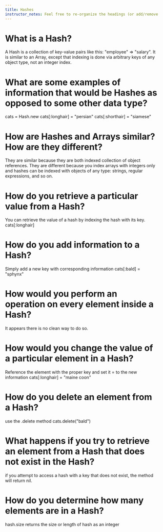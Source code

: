 ```yaml
---
title: Hashes
instructor_notes: Feel free to re-organize the headings (or add/remove headings) below. We included the headings for your benefit, but it's 100% fine if you want to write your responses in some different structure.
---
```


# What is a Hash?

A Hash is a collection of key-value pairs like this: "employee" => "salary". It is similar to an Array, except that indexing is done via arbitrary keys of any object type, not an integer index.

# What are some examples of information that would be Hashes as opposed to some other data type?

cats = Hash.new
cats[:longhair] = "persian"
cats[:shorthair] = "siamese"

# How are Hashes and Arrays similar? How are they different?

They are similar because they are both indexed collection of object references.  They are different because you index arrays with integers only and hashes can be indexed with objects of any type: strings, regular expressions, and so on.

# How do you retrieve a particular value from a Hash?

You can retrieve the value of a hash by indexing the hash with its key.
cats[:longhair]

# How do you add information to a Hash?

Simply add a new key with corresponding information
cats[:bald] = "sphynx"

# How would you perform an operation on every element inside a Hash?

It appears there is no clean way to do so.

# How would you change the value of a particular element in a Hash?

Reference the element with the proper key and set it = to the new information
cats[:longhair] = "maine coon"

# How do you delete an element from a Hash?

use the .delete method
cats.delete("bald")

# What happens if you try to retrieve an element from a Hash that does not exist in the Hash?

if you attempt to access a hash with a key that does not exist, the method will return nil.

# How do you determine how many elements are in a Hash?

hash.size returns the size or length of hash as an integer